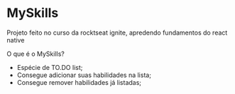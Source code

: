 # MySkills

Projeto feito no curso da rocktseat ignite, apredendo fundamentos do react native 

O que é o MySkills? 
- Espécie de TO.DO list;
- Consegue adicionar suas habilidades na lista;
- Consegue remover habilidades já listadas;
